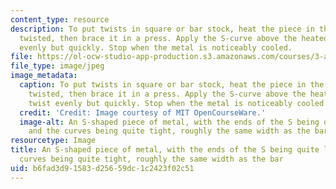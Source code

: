 ```yaml
---
content_type: resource
description: To put twists in square or bar stock, heat the piece in the area to be
  twisted, then brace it in a press. Apply the S-curve above the heated area and twist
  evenly but quickly. Stop when the metal is noticeably cooled.
file: https://ol-ocw-studio-app-production.s3.amazonaws.com/courses/3-a04-modern-blacksmithing-and-physical-metallurgy-fall-2008/b6fad3d91583d25659dc1c2423f02c51_038.jpg
file_type: image/jpeg
image_metadata:
  caption: To put twists in square or bar stock, heat the piece in the area to be
    twisted, then brace it in a press. Apply the S-curve above the heated area and
    twist evenly but quickly. Stop when the metal is noticeably cooled.
  credit: 'Credit: Image courtesy of MIT OpenCourseWare.'
  image-alt: An S-shaped piece of metal, with the ends of the S being quite long,
    and the curves being quite tight, roughly the same width as the bar.
resourcetype: Image
title: An S-shaped piece of metal, with the ends of the S being quite long, and the
  curves being quite tight, roughly the same width as the bar
uid: b6fad3d9-1583-d256-59dc-1c2423f02c51
---
```

